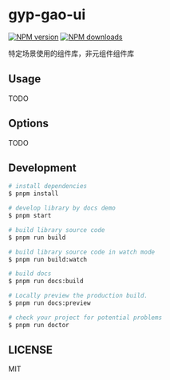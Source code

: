# gyp-gao-ui

[![NPM version](https://img.shields.io/npm/v/gyp-gao-ui.svg?style=flat)](https://npmjs.org/package/gyp-gao-ui)
[![NPM downloads](http://img.shields.io/npm/dm/gyp-gao-ui.svg?style=flat)](https://npmjs.org/package/gyp-gao-ui)

特定场景使用的组件库，非元组件组件库

## Usage

TODO

## Options

TODO

## Development

```bash
# install dependencies
$ pnpm install

# develop library by docs demo
$ pnpm start

# build library source code
$ pnpm run build

# build library source code in watch mode
$ pnpm run build:watch

# build docs
$ pnpm run docs:build

# Locally preview the production build.
$ pnpm run docs:preview

# check your project for potential problems
$ pnpm run doctor
```

## LICENSE

MIT
